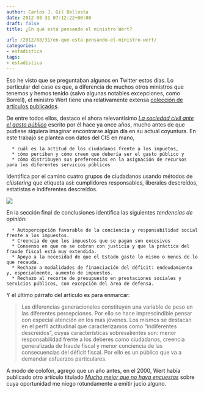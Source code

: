 ```yaml
---
author: Carlos J. Gil Bellosta
date: 2012-08-31 07:12:22+00:00
draft: false
title: ¿En qué está pensando el ministro Wert?

url: /2012/08/31/en-que-esta-pensando-el-ministro-wert/
categories:
- estadística
tags:
- estadística
---
```


Eso he visto que se preguntaban algunos en Twitter estos días. Lo particular del caso es que, a diferencia de muchos otros ministros que tenemos y hemos tenido (salvo algunas notables excepciones, como Borrell), el ministro Wert tiene una relativamente extensa [colección de artículos publicados](http://dialnet.unirioja.es/servlet/autor?codigo=860534).

De entre todos ellos, destaco el ahora relevantísimo [_La sociedad civil ante el gasto público_](http://dialnet.unirioja.es/servlet/fichero_articulo?codigo=867496&orden=89508 ) escrito por él hace ya once años, mucho antes de que pudiese siquiera imaginar encontrarse algún día en su actual coyuntura. En este trabajo se plantea con datos del CIS en mano,



	  * cuál es la actitud de los ciudadanos frente a los impuetos,
	  * cómo perciben y cómo creen que debería ser el gasto público y
	  * cómo distribuyen sus preferencias en la asignación de recursos para los diferentes servicios públicos

Identifica por el camino cuatro grupos de ciudadanos usando métodos de _clústering_ que etiqueta así: cumplidores responsables, liberales descreídos, estatistas e indiferentes descreídos.

[![](/wp-uploads/2012/08/wert_impuestos.png)
](/wp-uploads/2012/08/wert_impuestos.png)

En la sección final de conclusiones identifica las siguientes _tendencias de opinión_:



	  * Autopercepción favorable de la conciencia y responsabilidad social frente a los impuestos.
	  * Creencia de que los impuestos que se pagan son excesivos
	  * Consenso en que no se cobran con justicia y que la práctica del fraude fiscal está muy extendida.
	  * Apoyo a la necesidad de que el Estado gaste lo mismo o menos de lo que recauda.
	  * Rechazo a modalidades de financiación del déficit: endeudamiento y, especialmente, aumento de impuestos.
	  * Rechazo al recorte de presupuesto en prestaciones sociales y servicios públicos, con excepción del área de defensa.


Y el último párrafo del artículo es para enmarcar:



<blockquote>Las diferencias generacionales constituyen una variable de peso en las diferentes percepciones. Por ello se hace imprescindible pensar con especial atención en los más jóvenes. Los mismos se destacan en el perfil actitudinal que caracterizamos como “indiferentes descreídos”, cuyas características sobresalientes son: menor responsabilidad frente a los deberes como ciudadanos, creencia generalizada de fraude fiscal y menor conciencia de las consecuencias del déficit fiscal. Por ello es un público que va a demandar esfuerzos particulares.</blockquote>



A modo de colofón, agrego que un año antes, en el 2000, Wert había publicado otro artículo titulado [_Mucho mejor que no haya encuestas_](http://dialnet.unirioja.es/servlet/articulo?codigo=2420608) sobre cuya oportunidad me niego rotundamente a emitir jucio alguno.
